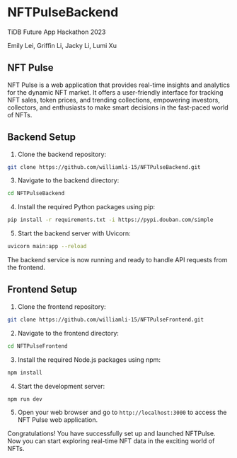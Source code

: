 # NFTPulseBackend

TiDB Future App Hackathon 2023

Emily Lei, Griffin Li, Jacky Li, Lumi Xu

## NFT Pulse

NFT Pulse is a web application that provides real-time insights and analytics for the dynamic NFT market. It offers a user-friendly interface for tracking NFT sales, token prices, and trending collections, empowering investors, collectors, and enthusiasts to make smart decisions in the fast-paced world of NFTs.

## Backend Setup

1. Clone the backend repository:
```bash
git clone https://github.com/williamli-15/NFTPulseBackend.git
```

3. Navigate to the backend directory:
```bash
cd NFTPulseBackend
```

4. Install the required Python packages using pip:
```bash
pip install -r requirements.txt -i https://pypi.douban.com/simple
```

5. Start the backend server with Uvicorn:
```bash
uvicorn main:app --reload
```

The backend service is now running and ready to handle API requests from the frontend.

## Frontend Setup

1. Clone the frontend repository:
```bash
git clone https://github.com/williamli-15/NFTPulseFrontend.git
```

2. Navigate to the frontend directory:
```bash
cd NFTPulseFrontend
```

3. Install the required Node.js packages using npm:
```bash
npm install
```

4. Start the development server:
```bash
npm run dev
```

5. Open your web browser and go to `http://localhost:3000` to access the NFT Pulse web application.

Congratulations! You have successfully set up and launched NFTPulse. Now you can start exploring real-time NFT data in the exciting world of NFTs.


